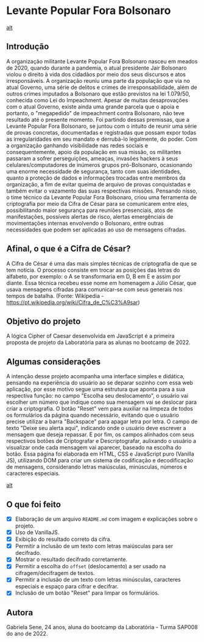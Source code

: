 # Levante Popular Fora Bolsonaro

[alt](/webapp.png "intro")

## Introdução

A organização militante Levante Popular Fora Bolsonaro nasceu em meados de 2020, quando durante a pandemia, o atual presidente Jair Bolsonaro violou o direito à vida dos cidadãos por meio dos seus discursos e atos irresponsáveis. A organização reuniu uma parte da população que via no atual Governo, uma série de delitos e crimes de irresponsabilidade, além de outros crimes imputados a Bolsonaro que estão previstos na lei 1.079/50, conhecida como Lei do Impeachment. Apesar de muitas desaprovações com o atual Governo, existe ainda uma grande parcela que o apoia e portanto, o "megapedido" de impeachment contra Bolsonaro, não teve resultado até o presente momento. Foi partindo dessas premissas, que a Levante Popular Fora Bolsonaro, se juntou com o intuito de reunir uma série de provas concretas, documentadas e registradas que possam expor todas as irregularidades em seu mandato e derrubá-lo legalmente, do poder. Com a organização ganhando visibilidade nas redes sociais e consequentemente, apoio da população em sua missão, os militantes passaram a sofrer perseguições, ameaças, invasões hackers à seus celulares/computadores de inúmeros grupos pró-Bolsonaro, ocasionando uma enorme necessidade de segurança, tanto com suas identidades, quanto a proteção de dados e informações trocadas entre membros da organização, a fim de evitar queima de arquivo de provas conquistadas e também evitar o vazamento das suas respectivas missões. Pensando nisso, o time técnico da Levante Popular Fora Bolsonaro, criou uma ferramenta de criptografia por meio da Cifra de César para se comunicarem entre eles, possibilitando maior segurança para reuniões presenciais, atos de manifestações, possíveis alertas de risco, alertas emergênciais de movimentações internas envolvendo o Bolsonaro, entre outras necessidades que podem ser aplicadas ao uso de mensagens cifradas.



## Afinal, o que é a Cifra de César?

A Cifra de César é uma das mais simples técnicas de criptografia de que se tem notícia. O processo consiste em trocar as posições das letras do alfabeto, por exemplo: o A se transformaria em D, B em E e assim por diante. Essa técnica recebeu esse nome em homenagem a Júlio César, que usava mensagens cifradas para comunicar-se com seus generais nos tempos de batalha. (Fonte: Wikipedia - https://pt.wikipedia.org/wiki/Cifra_de_C%C3%A9sar)



## Objetivo do projeto

A lógica Cipher of Caesar desenvolvida em JavaScript é a primeira proposta de projeto da Laboratória para as alunas no bootcamp de 2022.



## Algumas considerações

A intenção desse projeto acompanha uma interface simples e didática, pensando na experiência do usuário ao se deparar sozinho com essa web aplicação, por esse motivo segue uma estrutura que aponta para a sua respectiva função: no campo "Escolha seu deslocamento", o usuário vai escolher um número que indique como sua mensagem vai se deslocar para criar a criptografia. O botão "Reset" vem para auxiliar na limpeza de todos os formulários da página quando necessário, evitando que o usuário precise utilizar a barra "Backspace" para apagar letra por letra. O campo de texto "Deixe seu alerta aqui", indicando onde o usuário deve escrever a mensagem que deseja repassar. E por fim, os campos alinhados com seus respectivos botões de Criptografar e Descriptografar, aulixando o usuário a visualizar onde cada mensagem vai aparecer, baseado na escolha do botão. Essa página foi elaborada em HTML, CSS e JavaScript puro (Vanilla JS), utilizando DOM para criar um sistema de codificação e decodificação de mensagens, considerando letras maiúsculas, minúsculas, números e caracteres especiais. 

[alt](/readmenot.png "design")

## O que foi feito

- [x] Elaboração de um arquivo `README.md` com imagem e explicações sobre o projeto.
- [x] Uso de VanillaJS.
- [x] Exibição do resultado correto da cifra.
- [x] Permitir a inclusão de um texto com letras maiúsculas para ser decifrado.
- [X] Mostrar o resultado decifrado corretamente.
- [X] Permitir a escolha do `offset` (deslocamento) a ser usado na cifragem/decifragem de textos.
- [x] Permitir a inclusão de um texto com letras minúsculas, caracteres especiais e espaço para
      cifrar e decifrar.
- [X] Inclusão de um botão "Reset" para limpar os formulários.

 ## Autora

 Gabriela Sene, 24 anos, aluna do bootcamp da Laboratória - Turma SAP008 do ano de 2022. 